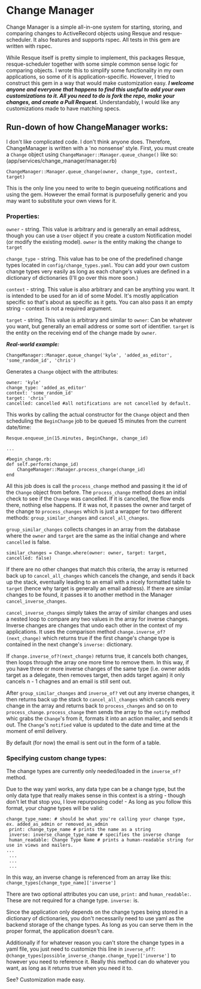 # Change Manager
Change Manager is a simple all-in-one system for starting, storing, and comparing changes to ActiveRecord objects using Resque and resque-scheduler. It also features and supports rspec. All tests in this gem are written with rspec. 

While Resque itself is pretty simple to implement, this packages Resque, resque-scheduler together with some simple common sense logic for comparing objects. I wrote this to simplify some functionality in my own applications, so some of it is application-specific. However, I tried to construct this gem in a way that would make customization easy. ___I welcome anyone and everyone that happens to find this useful to add your own customizations to it. All you need to do is fork the repo, make your changes, and create a Pull Request.___ Understandably, I would like any customizations made to have matching specs.

## Run-down of how ChangeManager works:
I don't like complicated code. I don't think anyone does. Therefore, ChangeManager is written with a 'no nonsense' style. First, you must create a `Change` object using `ChangeManager::Manager.queue_change()` like so:
(app/services/change_manager/manager.rb)

```
ChangeManager::Manager.queue_change(owner, change_type, context, target)
```

This is the only line you need to write to begin queueing notifications and using the gem. However the email format is purposefully generic and you may want to substitute your own views for it.

### Properties:

`owner` - string. This value is arbitrary and is generally an email address, though you can use a `User` object if you create a custom Notification model (or modify the existing model). `owner` is the entity making the change to `target`

`change_type` - string. This value has to be one of the predefined change types located in `config/change_types.yaml`. You can add your own custom change types very easily as long as each change's values are defined in a dictionary of dictionaries (I'll go over this more soon.)

`context` - string. This value is also arbitrary and can be anything you want. It is intended to be used for an id of some Model. It's mostly application specific so that's about as specific as it gets. You can also pass it an empty string - context is not a required argument.

`target` - string. This value is arbitrary and similar to `owner`: Can be whatever you want, but generally an email address or some sort of identifier. `target` is the entity on the receiving end of the change made by `owner`.

___Real-world example:___

`ChangeManager::Manager.queue_change('kyle', 'added_as_editor', 'some_random_id', 'chris')`

Generates a `Change` object with the attributes:

```
owner: 'kyle' 
change_type: 'added_as_editor' 
context: 'some_random_id' 
target: 'chris'
cancelled: cancelled #all notifications are not cancelled by default.
```

This works by calling the actual constructor for the `Change` object and then scheduling the `BeginChange` job to be queued 15 minutes from the current date/time:

```
Resque.enqueue_in(15.minutes, BeginChange, change_id)

...

#begin_change.rb:
def self.perform(change_id)
    ChangeManager::Manager.process_change(change_id)
end
```

All this job does is call the `process_change` method and passing it the id of the `Change` object from before. The `process_change` method does an initial check to see if the `Change` was cancelled. If it is cancelled, the flow ends there, nothing else happens. If it was not, it passes the owner and target of the change to `process_changes` which is just a wrapper for two different methods: `group_similar_changes` and `cancel_all_changes`.

`group_similar_changes` collects changes in an array from the database where the `owner` and `target` are the same as the initial change and where `cancelled` is false.

`similar_changes = Change.where(owner: owner, target: target, cancelled: false)`

If there are no other changes that match this criteria, the array is returned back up to `cancel_all_changes` which cancels the change, and sends it back up the stack, eventually leading to an email with a nicely formatted table to `target` (hence why target is generally an email address). If there are similar changes to be found, it passes it to another method in the Manager `cancel_inverse_changes`.

`cancel_inverse_changes` simply takes the array of similar changes and uses a nested loop to compare any two values in the array for inverse changes. Inverse changes are changes that undo each other in the context of my applications. It uses the comparison method `change.inverse_of?(next_change)` which returns true if the first change's change type is contained in the next change's `inverse:` dictionary.

If `change.inverse_of?(next_change)` returns true, it cancels both changes, then loops through the array one more time to remove them. In this way, if you have three or more inverse changes of the same type (i.e. owner adds target as a delegate, then removes target, then adds target again) it only cancels n - 1 chagnes and an email is still sent out.

After `group_similar_changes` and `inverse_of?` vet out any inverse changes, it then returns back up the stack to `cancel_all_changes` which cancels every change in the array and returns back to `process_changes` and so on to `process_change`. `process_change` then sends the array to the `notify` method whic grabs the `Change`'s from it, formats it into an action mailer, and sends it out. The `Change`'s `notified` value is updated to the date and time at the moment of emil delivery.

By default (for now) the email is sent out in the form of a table.

### Specifying custom change types:

The change types are currently only needed/loaded in the `inverse_of?` method. 

Due to the way yaml works, any data type can be a change type, but the only data type that really makes sense in this context is a string - though don't let that stop you, I love repurposing code! - As long as you follow this format, your chagne types will be valid:

```
change_type_name: # should be what you're calling your change type, ex. added_as_admin or removed_as_admin
 print: change_type_name # prints the name as a string
 inverse: inverse_change_type_name # specifies the inverse change
 human_readable: Change Type Name # prints a human-readable string for use in views and mailers.
...
 ...
 ...
 ...
```

In this way, an inverse change is referenced from an array like this: `change_types[change_type_name]['inverse']`

There are two optional attributes you can use, `print:` and `human_readable:`. These are not required for a change type. `inverse:` is.

Since the application only depends on the change types being stored in a dictionary of dictionaries, you don't necessarily need to use yaml as the backend storage of the change types. As long as you can serve them in the proper format, the application doesn't care.

Additionally if for whatever reason you can't store the change types in a yaml file, you just need to customize this line in `inverse_of?`: `@change_types[possible_inverse_change.change_type]['inverse']` to however you need to reference it. Really this method can do whatever you want, as long as it returns true when you need it to.

See? Customization made easy.
